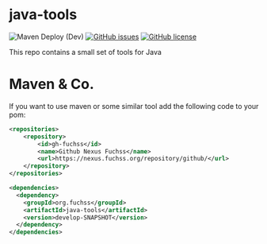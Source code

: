 # java-tools
![Maven Deploy (Dev)](https://github.com/dfuchss/java-tools/workflows/Maven%20Deploy%20(Dev)/badge.svg)
[![GitHub issues](https://img.shields.io/github/issues/dfuchss/java-tools.svg?style=square)](https://github.com/dfuchss/java-tools/issues)
[![GitHub license](https://img.shields.io/badge/license-MIT-blue.svg?style=square)](https://github.com/dfuchss/java-tools/blob/master/LICENSE.md)

This repo contains a small set of tools for Java

# Maven & Co.
If you want to use maven or some similar tool add the following code to your pom:
```xml
<repositories>
	<repository>
		<id>gh-fuchss</id>
		<name>Github Nexus Fuchss</name>
		<url>https://nexus.fuchss.org/repository/github/</url>
	</repository>
</repositories>

<dependencies>
  <dependency>
    <groupId>org.fuchss</groupId>
    <artifactId>java-tools</artifactId>
    <version>develop-SNAPSHOT</version>
  </dependency>
</dependencies>
```

